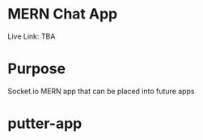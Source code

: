 # MERN Chat App

Live Link: TBA

# Purpose

Socket.io MERN app that can be placed into future apps
# putter-app
